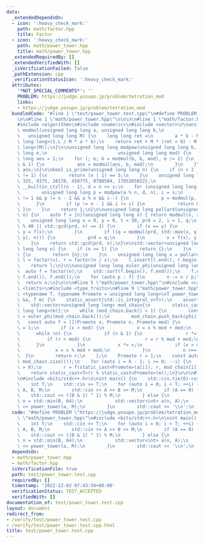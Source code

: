 ```yaml
---
data:
  _extendedDependsOn:
  - icon: ':heavy_check_mark:'
    path: math/factor.hpp
    title: Factor
  - icon: ':heavy_check_mark:'
    path: math/power_tower.hpp
    title: math/power_tower.hpp
  _extendedRequiredBy: []
  _extendedVerifiedWith: []
  _isVerificationFailed: false
  _pathExtension: cpp
  _verificationStatusIcon: ':heavy_check_mark:'
  attributes:
    '*NOT_SPECIAL_COMMENTS*': ''
    PROBLEM: https://judge.yosupo.jp/problem/tetration_mod
    links:
    - https://judge.yosupo.jp/problem/tetration_mod
  bundledCode: "#line 1 \"test/power_tower.test.cpp\"\n#define PROBLEM \"https://judge.yosupo.jp/problem/tetration_mod\"\
    \n\n#line 1 \"math/power_tower.hpp\"\n\n\n\n#line 1 \"math/factor.hpp\"\n\n\n\n\
    #include <algorithm>\n#include <numeric>\n#include <vector>\n\nunsigned long long\
    \ modmul(unsigned long long a, unsigned long long b,\n                       \
    \   unsigned long long M) {\n    long long ret =\n        a * b - M * static_cast<unsigned\
    \ long long>(1.L / M * a * b);\n    return ret + M * (ret < 0) - M * (ret >= static_cast<long\
    \ long>(M));\n}\n\nunsigned long long modpow(unsigned long long b, unsigned long\
    \ long e,\n                          unsigned long long mod) {\n    unsigned long\
    \ long ans = 1;\n    for (; e; b = modmul(b, b, mod), e /= 2) {\n        if (e\
    \ & 1) {\n            ans = modmul(ans, b, mod);\n        }\n    }\n    return\
    \ ans;\n}\n\nbool is_prime(unsigned long long n) {\n    if (n < 2 || n % 6 % 4\
    \ != 1) {\n        return (n | 1) == 3;\n    }\n    unsigned long long A[] = {2,\
    \ 325, 9375, 28178, 450775, 9780504, 1795265022},\n                       s =\
    \ __builtin_ctzll(n - 1), d = n >> s;\n    for (unsigned long long a : A) {\n\
    \        unsigned long long p = modpow(a % n, d, n), i = s;\n        while (p\
    \ != 1 && p != n - 1 && a % n && i--) {\n            p = modmul(p, p, n);\n  \
    \      }\n        if (p != n - 1 && i != s) {\n            return 0;\n       \
    \ }\n    }\n    return 1;\n}\n\nunsigned long long pollard(unsigned long long\
    \ n) {\n    auto f = [n](unsigned long long x) { return modmul(x, x, n) + 1; };\n\
    \    unsigned long long x = 0, y = 0, t = 30, prd = 2, i = 1, q;\n    while (t++\
    \ % 40 || std::gcd(prd, n) == 1) {\n        if (x == y) {\n            x = ++i,\
    \ y = f(x);\n        }\n        if ((q = modmul(prd, std::max(x, y) - std::min(x,\
    \ y), n))) {\n            prd = q;\n        }\n        x = f(x), y = f(f(y));\n\
    \    }\n    return std::gcd(prd, n);\n}\n\nstd::vector<unsigned long long> factor(unsigned\
    \ long long n) {\n    if (n == 1) {\n        return {};\n    }\n    if (is_prime(n))\
    \ {\n        return {n};\n    }\n    unsigned long long x = pollard(n);\n    auto\
    \ l = factor(x), r = factor(n / x);\n    l.insert(l.end(), r.begin(), r.end());\n\
    \    return l;\n}\n\nunsigned long long euler_phi(unsigned long long n) {\n  \
    \  auto f = factor(n);\n    std::sort(f.begin(), f.end());\n    f.erase(std::unique(f.begin(),\
    \ f.end()), f.end());\n    for (auto p : f) {\n        n -= n / p;\n    }\n  \
    \  return n;\n}\n\n\n#line 5 \"math/power_tower.hpp\"\n#include <cassert>\n#include\
    \ <limits>\n#include <type_traits>\n#line 9 \"math/power_tower.hpp\"\n\ntemplate\
    \ <typename T, typename Promote = unsigned long long>\nT power_tower(const std::vector<T>\
    \ &a, T m) {\n    static_assert(std::is_integral_v<T>);\n    assert(m > 0);\n\
    \    std::vector<unsigned long long> mod_chain{\n        static_cast<unsigned\
    \ long long>(m)};\n    while (mod_chain.back() > 1) {\n        const auto phi\
    \ = euler_phi(mod_chain.back());\n        mod_chain.push_back(phi);\n    }\n \
    \   const auto f = [](Promote x, Promote n, Promote mod) {\n        Promote r\
    \ = 1;\n        if (x > mod) {\n            x = x % mod + mod;\n        }\n  \
    \      while (n) {\n            if (n & 1) {\n                r *= x;\n      \
    \          if (r > mod) {\n                    r = r % mod + mod;\n          \
    \      }\n            }\n            x *= x;\n            if (x > mod) {\n   \
    \             x = x % mod + mod;\n            }\n            n >>= 1;\n      \
    \  }\n        return r;\n    };\n    Promote r = 1;\n    const auto k = static_cast<int>(std::min(a.size(),\
    \ mod_chain.size()));\n    for (auto i = k - 1; i >= 0; --i) {\n        assert(a[i]\
    \ > 0);\n        r = f(static_cast<Promote>(a[i]), r, mod_chain[i]);\n    }\n\
    \    return static_cast<T>(r % static_cast<Promote>(m));\n}\n\n\n#line 4 \"test/power_tower.test.cpp\"\
    \n#include <bits/stdc++.h>\n\nint main() {\n    std::cin.tie(0)->sync_with_stdio(0);\n\
    \    int T;\n    std::cin >> T;\n    for (auto i = 0; i < T; ++i) {\n        int\
    \ A, B, M;\n        std::cin >> A >> B >> M;\n        if (A == 0) {\n        \
    \    std::cout << ((B & 1) ^ 1) % M;\n        } else {\n            const auto\
    \ n = std::min(B, 64);\n            std::vector<int> a(n, A);\n            std::cout\
    \ << power_tower(a, M);\n        }\n        std::cout << '\\n';\n    }\n}\n"
  code: "#define PROBLEM \"https://judge.yosupo.jp/problem/tetration_mod\"\n\n#include\
    \ \"math/power_tower.hpp\"\n#include <bits/stdc++.h>\n\nint main() {\n    std::cin.tie(0)->sync_with_stdio(0);\n\
    \    int T;\n    std::cin >> T;\n    for (auto i = 0; i < T; ++i) {\n        int\
    \ A, B, M;\n        std::cin >> A >> B >> M;\n        if (A == 0) {\n        \
    \    std::cout << ((B & 1) ^ 1) % M;\n        } else {\n            const auto\
    \ n = std::min(B, 64);\n            std::vector<int> a(n, A);\n            std::cout\
    \ << power_tower(a, M);\n        }\n        std::cout << '\\n';\n    }\n}\n"
  dependsOn:
  - math/power_tower.hpp
  - math/factor.hpp
  isVerificationFile: true
  path: test/power_tower.test.cpp
  requiredBy: []
  timestamp: '2022-12-02 07:43:56+00:00'
  verificationStatus: TEST_ACCEPTED
  verifiedWith: []
documentation_of: test/power_tower.test.cpp
layout: document
redirect_from:
- /verify/test/power_tower.test.cpp
- /verify/test/power_tower.test.cpp.html
title: test/power_tower.test.cpp
---
```

